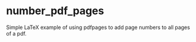 # number_pdf_pages

Simple LaTeX example of using pdfpages to add page numbers to all pages of a pdf. 
